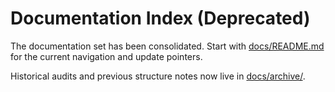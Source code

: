 # Documentation Index (Deprecated)

The documentation set has been consolidated. Start with [docs/README.md](./README.md) for the current navigation and update pointers.

Historical audits and previous structure notes now live in [docs/archive/](./archive/).
